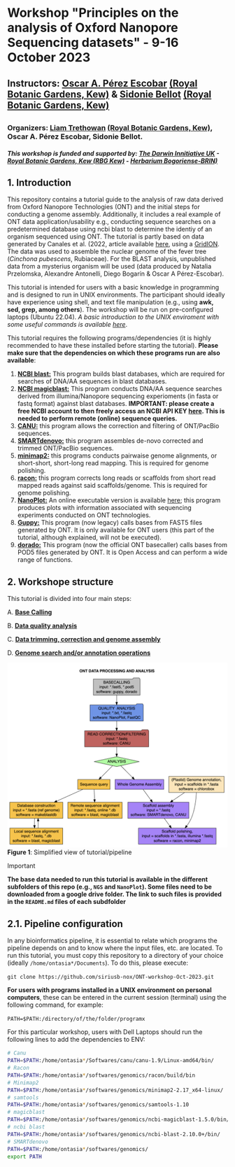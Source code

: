 # Workshop "Principles on the analysis of Oxford Nanopore Sequencing datasets" - 9-16 October 2023
## Instructors: [Oscar A. Pérez Escobar](https://operez-escobar.wixsite.com/orchidevo) [(Royal Botanic Gardens, Kew)](https://scholar.google.co.uk/citations?user=tSzyp6QAAAAJ&hl=en) & [Sidonie Bellot](https://www.kew.org/science/our-science/people/sidonie-bellot) [(Royal Botanic Gardens, Kew)](https://scholar.google.com/citations?user=KREJ2JsAAAAJ) 
## 
### Organizers: [Liam Trethowan](https://www.kew.org/science/our-science/people/liam-trethowan) [(Royal Botanic Gardens, Kew)](https://scholar.google.com/citations?user=FgqqcMMAAAAJ), Oscar A. Pérez Escobar, Sidonie Bellot.
##### This workshop is funded and supported by: [The Darwin Innitiative UK](https://www.darwininitiative.org.uk) - [Royal Botanic Gardens, Kew (RBG Kew)](https://www.kew.org) - [Herbarium Bogoriense-BRIN)](https://brin.go.id/en)

## 1. Introduction
This repository contains a tutorial guide to the analysis of raw data derived from Oxford Nanopore Technologies (ONT) and the initial steps for conducting a genome assembly. Additionally, it includes a real example of ONT data application/usability e.g., conducting sequence searches on a predetermined database using ncbi blast to determine the identiy of an organism sequenced using ONT. The tutorial is partly based on data generated by Canales et al. (2022, article available [here](https://gigabytejournal.com/articles/71), using a [GridION](https://nanoporetech.com/products/gridion). The data was used to assemble the nuclear genome of the fever tree (_Cinchona pubescens_, Rubiaceae). For the BLAST analysis, unpublished data from a mysterius organism will be used (data produced by Natalia Przelomska, Alexandre Antonelli, Diego Bogarín & Oscar A Pérez-Escobar).

This tutorial is intended for users with a basic knowledge in programming and is designed to run in UNIX environments. The participant should ideally have experience using shell, and text file manipulation (e.g., using **awk, sed, grep, among others**). The workshop will be run on pre-configured laptops (Ubuntu 22.04). _A basic introduction to the UNIX enviroment with some useful commands is available [here](https://github.com/siriusb-nox/Taller-Oxford-Nanopore-Dec-2022/blob/main/bash_tutorial.md)_. 

This tutorial requires the following programs/dependencies (it is highly recommended to have these installed before starting the tutorial). **Please make sure that the dependencies on which these programs run are also available**:

1. [**NCBI blast:**](https://blast.ncbi.nlm.nih.gov/Blast.cgi?PAGE_TYPE=BlastDocs&DOC_TYPE=Download) This program builds blast databases, which are required for searches of DNA/AA sequences in blast databases. 
2. [**NCBI magicblast:**](https://ncbi.github.io/magicblast/doc/download.html) This program conducts DNA/AA sequence searches derived from illumina/Nanopore sequencing experioments (in fasta or fastq format) against blast databases. **IMPORTANT: please create a free NCBI account to then freely access an NCBI API KEY [here](https://account.ncbi.nlm.nih.gov/?back_url=https%3A%2F%2Fwww.ncbi.nlm.nih.gov%2F). This is needed to perform remote (online) sequence queries.**
3. [**CANU:**](https://github.com/marbl/canu) this program allows the correction and filtering of ONT/PacBio sequences.  
4. [**SMARTdenovo:**](https://github.com/ruanjue/smartdenovo) this program assembles de-novo corrected and trimmed ONT/PacBio sequences.
5. [**minimap2:**](https://github.com/lh3/minimap2) this programs conducts pairwaise genome alignments, or short-short, short-long read mapping. This is required for genome polishing.
6. [**racon:**](https://github.com/isovic/racon) this program corrects long reads or scaffolds from short read mapped reads against said scaffolds/genome. This is required for genome polishing.
7. [**NanoPlot:**](https://github.com/wdecoster/NanoPlot) An online executable version is available [here](https://nanoplot.bioinf.be/); this program produces plots with information associated with sequencing experiments conducted on ONT technologies.
8. [**Guppy:**](https://nanoporetech.com/nanopore-sequencing-data-analysis) This program (now legacy) calls bases from FAST5 files generated by ONT. It is only available for ONT users (this part of the tutorial, although explained, will not be executed).
9. [**dorado:**]() This program (now the official ONT basecaller) calls bases from POD5 files generated by ONT. It is Open Access and can perform a wide range of functions.


## 2. Workshope structure
This tutorial is divided into four main steps:

A. [**Base Calling**](https://github.com/siriusb-nox/ONT-workshop-Oct-2023/blob/main/A_basecall.md)

B. [**Data quality analysis**](https://github.com/siriusb-nox/ONT-workshop-Oct-2023/blob/main/B_NanoPlot.md)

C. [**Data trimming, correction and genome assembly**](https://github.com/siriusb-nox/ONT-workshop-Oct-2023/blob/main/C_read_corrtrim_CANU.md)

D. [**Genome search and/or annotation operations**](https://github.com/siriusb-nox/ONT-workshop-Oct-2023/blob/main/D_DataAnalysis_WGS_BLAST.md)

![Figure 1](https://github.com/siriusb-nox/ONT-workshop-Oct-2023/blob/main/IMG/pipeline_overview_v0_OP_16102023.png?raw=true)
**Figure 1**: Simplified view of tutorial/pipeline

>[!IMPORTANT]
>**The base data needed to run this tutorial is available in the different subfolders of this repo (e.g., `NGS` and `NanoPlot`). Some files need to be downloaded from a google drive folder. The link to such files is provided in the `README.md` files of each subdfolder**

## 2.1. Pipeline configuration
In any bioinformatics pipeline, it is essential to relate which programs the pipeline depends on and to know where the input files, etc. are located. To run this tutorial, you must copy this repository to a directory of your choice (ideally `/home/ontasia*/Documents`). To do this, please execute:

`git clone https://github.com/siriusb-nox/ONT-workshop-Oct-2023.git`

**For users with programs installed in a UNIX environment on personal computers**, these can be entered in the current session (terminal) using the following command, for example:

`PATH=$PATH:/directory/of/the/folder/programx`

For this particular workshop, users with Dell Laptops should run the following lines to add the dependencies to ENV:

```bash
# Canu
PATH=$PATH:/home/ontasia*/Softwares/canu/canu-1.9/Linux-amd64/bin/
# Racon 
PATH=$PATH:/home/ontasia*/softwares/genomics/racon/build/bin
# Minimap2
PATH=$PATH:/home/ontasia*/softwares/genomics/minimap2-2.17_x64-linux/
# samtools
PATH=$PATH:/home/ontasia*/softwares/genomics/samtools-1.10
# magicblast
PATH=$PATH:/home/ontasia*/softwares/genomics/ncbi-magicblast-1.5.0/bin/
# ncbi blast
PATH=$PATH:/home/ontasia*/softwares/genomics/ncbi-blast-2.10.0+/bin/
# SMARTdenovo
PATH=$PATH:/home/ontasia*/softwares/genomics/
export PATH
```

